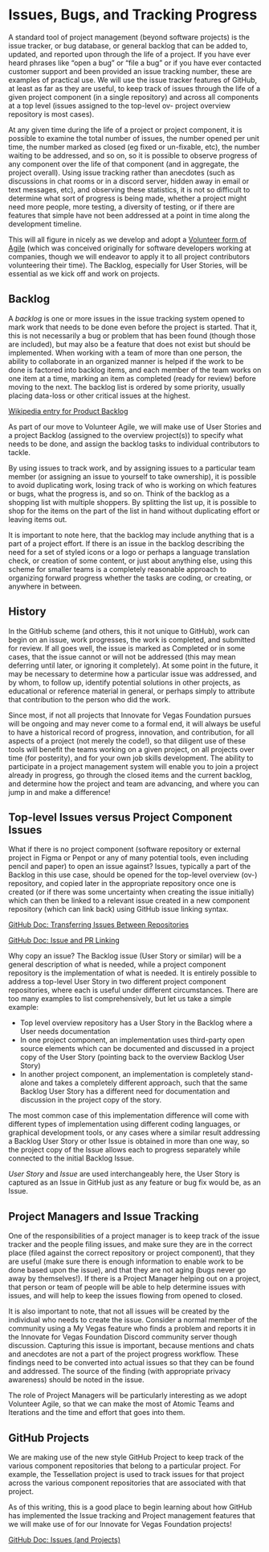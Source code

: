 <!--
 Copyright (C) 2024 Project-ACT
 
 This file is part of doc-org-howtos.
 
 doc-org-howtos is free software: you can redistribute it and/or modify
 it under the terms of the GNU General Public License as published by
 the Free Software Foundation, either version 3 of the License, or
 (at your option) any later version.
 
 doc-org-howtos is distributed in the hope that it will be useful,
 but WITHOUT ANY WARRANTY; without even the implied warranty of
 MERCHANTABILITY or FITNESS FOR A PARTICULAR PURPOSE.  See the
 GNU General Public License for more details.
 
 You should have received a copy of the GNU General Public License
 along with doc-org-howtos.  If not, see <https://www.gnu.org/licenses/>.
-->

# Issues, Bugs, and Tracking Progress

A standard tool of project management (beyond software projects) is the issue tracker, or bug database, or general backlog that can be added to, updated, and reported upon through the life of a project. If you have ever heard phrases like “open a bug” or “file a bug” or if you have ever contacted customer support and been provided an issue tracking number, these are examples of practical use. We will use the issue tracker features of GitHub, at least as far as they are useful, to keep track of issues through the life of a given project component (in a single repository) and across all components at a top level (issues assigned to the top-level ov- project overview repository is most cases).

At any given time during the life of a project or project component, it is possible to examine the total number of issues, the number opened per unit time, the number marked as closed (eg fixed or un-fixable, etc), the number waiting to be addressed, and so on, so it is possible to observe progress of any component over the life of that component (and in aggregate, the project overall). Using issue tracking rather than anecdotes (such as discussions in chat rooms or in a discord server, hidden away in email or text messages, etc), and observing these statistics, it is not so difficult to determine what sort of progress is being made, whether a project might need more people, more testing, a diversity of testing, or if there are features that simple have not been addressed at a point in time along the development timeline.

This will all figure in nicely as we develop and adopt a [Volunteer form of Agile](agile.md) (which was conceived originally for software developers working at companies, though we will endeavor to apply it to all project contributors volunteering their time). The Backlog, especially for User Stories, will be essential as we kick off and work on projects.

## Backlog

A *backlog* is one or more issues in the issue tracking system opened to mark work that needs to be done even before the project is started. That it, this is not necessarily a bug or problem that has been found (though those are included), but may also be a feature that does not exist but should be implemented. When working with a team of more than one person, the ability to collaborate in an organized manner is helped if the work to be done is factored into backlog items, and each member of the team works on one item at a time, marking an item as completed (ready for review) before moving to the next. The backlog list is ordered by some priority, usually placing data-loss or other critical issues at the highest.

[Wikipedia entry for Product Backlog](https://en.wikipedia.org/wiki/Product_backlog)

As part of our move to Volunteer Agile, we will make use of User Stories and a project Backlog (assigned to the overview project(s)) to specify what needs to be done, and assign the backlog tasks to individual contributors to tackle.

By using issues to track work, and by assigning issues to a particular team member (or assigning an issue to yourself to take ownership), it is possible to avoid duplicating work, losing track of who is working on which features or bugs, what the progress is, and so on. Think of the backlog as a shopping list with multiple shoppers. By splitting the list up, it is possible to shop for the items on the part of the list in hand without duplicating effort or leaving items out.

It is important to note here, that the backlog may include anything that is a part of a project effort. If there is an issue in the backlog describing the need for a set of styled icons or a logo or perhaps a language translation check, or creation of some content, or just about anything else, using this scheme for smaller teams is a completely reasonable approach to organizing forward progress whether the tasks are coding, or creating, or anywhere in between.

## History

In the GitHub scheme (and others, this it not unique to GitHub), work can begin on an issue, work progresses, the work is completed, and submitted for review. If all goes well, the issue is marked as Completed or in some cases, that the issue cannot or will not be addressed (this may mean deferring until later, or ignoring it completely). At some point in the future, it may be necessary to determine how a particular issue was addressed, and by whom, to follow up, identify potential solutions in other projects, as educational or reference material in general, or perhaps simply to attribute that contribution to the person who did the work.

Since most, if not all projects that Innovate for Vegas Foundation pursues will be ongoing and may never come to a formal end, it will always be useful to have a historical record of progress, innovation, and contribution, for all aspects of a project (not merely the code!), so that diligent use of these tools will benefit the teams working on a given project, on all projects over time (for posterity), and for your own job skills development. The ability to participate in a project management system will enable you to join a project already in progress, go through the closed items and the current backlog, and determine how the project and team are advancing, and where you can jump in and make a difference!

## Top-level Issues versus Project Component Issues

What if there is no project component (software repository or external project in Figma or Penpot or any of many potential tools, even including pencil and paper) to open an issue against? Issues, typically a part of the Backlog in this use case, should be opened for the top-level overview (ov-) repository, and copied later in the appropriate repository once one is created (or if there was some uncertainty when creating the issue initially) which can then be linked to a relevant issue created in a new component repository (which can link back) using GitHub issue linking syntax.

[GitHub Doc: Transferring Issues Between Repositories](https://docs.github.com/en/issues/tracking-your-work-with-issues/transferring-an-issue-to-another-repository)

[GitHub Doc: Issue and PR Linking](https://docs.github.com/en/get-started/writing-on-github/working-with-advanced-formatting/autolinked-references-and-urls#issues-and-pull-requests)

Why copy an issue? The Backlog issue (User Story or similar) will be a general description of what is needed, while a project component repository is the implementation of what is needed. It is entirely possible to address a top-level User Story in two different project component repositories, where each is useful under different circumstances. There are too many examples to list comprehensively, but let us take a simple example:

- Top level overview repository has a User Story in the Backlog where a User needs documentation
- In one project component, an implementation uses third-party open source elements which can be documented and discussed in a project copy of the User Story (pointing back to the overview Backlog User Story)
- In another project component, an implementation is completely stand-alone and takes a completely different approach, such that the same Backlog User Story has a different need for documentation and discussion in the project copy of the story.

The most common case of this implementation difference will come with different types of implementation using different coding languages, or graphical development tools, or any cases where a similar result addressing a Backlog User Story or other Issue is obtained in more than one way, so the project copy of the Issue allows each to progress separately while connected to the initial Backlog Issue.

*User Story* and *Issue* are used interchangeably here, the User Story is captured as an Issue in GitHub just as any feature or bug fix would be, as an Issue.

## Project Managers and Issue Tracking

One of the responsibilities of a project manager is to keep track of the issue tracker and the people filing issues, and make sure they are in the correct place (filed against the correct repository or project component), that they are useful (make sure there is enough information to enable work to be done based upon the issue), and that they are not aging (bugs never go away by themselves!). If there is a Project Manager helping out on a project, that person or team of people will be able to help determine issues with issues, and will help to keep the issues flowing from opened to closed.

It is also important to note, that not all issues will be created by the individual who needs to create the issue. Consider a normal member of the community using a My Vegas feature who finds a problem and reports it in the Innovate for Vegas Foundation Discord community server though discussion. Capturing this issue is important, because mentions and chats and anecdotes are not a part of the project progress workflow. These findings need to be converted into actual issues so that they can be found and addressed. The source of the finding (with appropriate privacy awareness) should be noted in the issue.

The role of Project Managers will be particularly interesting as we adopt Volunteer Agile, so that we can make the most of Atomic Teams and Iterations and the time and effort that goes into them.

## GitHub Projects

We are making use of the new style GitHub Project to keep track of the various component repositories that belong to a particular project. For example, the Tessellation project is used to track issues for that project across the various component repositories that are associated with that project.

As of this writing, this is a good place to begin learning about how GitHub has implemented the Issue tracking and Project management features that we will make use of for our Innovate for Vegas Foundation projects!

[GitHub Doc: Issues (and Projects)](https://docs.github.com/en/issues)
